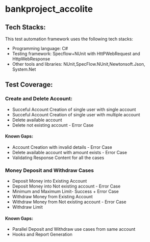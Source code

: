 # bankproject_accolite

## Tech Stacks:

This test automation framework uses the following tech stacks:

* Programming language: C#
* Testing framework: Specflow+NUnit with HttPWebRequest and HttpWebResponse
* Other tools and libraries: NUnit,SpecFlow.NUnit,Newtonsoft.Json, System.Net

## Test Coverage:

### Create and Delete Account:

* Succeful Account Creation of single user with single account
* Succeful Account Creation of single user with multiple account
* Delete available account
* Delete not existing account - Error Case

#### Known Gaps:
* Account Creation with invalid details  - Error Case
* Delete available account with amount exists  - Error Case
* Validating Response Content for all the cases

### Money Deposit and Withdraw Cases

* Deposit Money into Existing Account
* Deposit Money into Not existing account  - Error Case
* Minimum and Maximum Limit- Success + Error Case
* Withdraw Money from Existing Account
* Withdraw Money from Not existing account  - Error Case
* Withdraw Limit

#### Known Gaps:
* Parallel Deposit and Withdraw use cases from same account
* Hooks and Report Generation